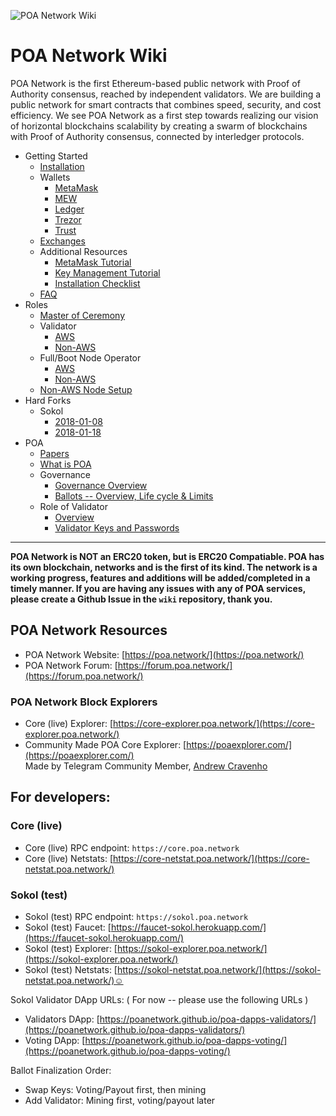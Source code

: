 ![POA Network Wiki](https://github.com/poanetwork/wiki/raw/master/assets/imgs/banner.png)

# POA Network Wiki

POA Network is the first Ethereum-based public network with Proof of Authority consensus, reached by independent validators. We are building a public network for smart contracts that combines speed, security, and cost efficiency. We see POA Network as a first step towards realizing our vision of horizontal blockchains scalability by creating a swarm of blockchains with Proof of Authority consensus, connected by interledger protocols. 

* Getting Started
    * [Installation](https://github.com/poanetwork/wiki/wiki/POA-Installation)
    * Wallets
        * [MetaMask](https://github.com/poanetwork/wiki/wiki/POA-Network-on-MetaMask)
        * [MEW](https://github.com/poanetwork/wiki/wiki/POA-Network-on-MEW)
        * [Ledger](https://github.com/poanetwork/wiki/wiki/POA-Network-on-Ledger)
        * [Trezor](https://github.com/poanetwork/wiki/wiki/POA-Network-on-Trezor)
        * [Trust](https://github.com/poanetwork/wiki/wiki/POA-Network-on-Trust-Wallet)
    * [Exchanges](https://github.com/poanetwork/wiki/wiki/POA-on-Exchanges)
    * Additional Resources
      * [MetaMask Tutorial](https://docs.google.com/document/d/1mON7oqGTgr5aq00Q982LPtD5IvhQNATMUe8Q3p9v7dM/edit?usp=sharing)
      * [Key Management Tutorial](https://docs.google.com/document/d/1EItXLZv1ma-pOZOTnWh4NSdpSh-8V71B49a-h8eec4E/edit?usp=sharing)
      * [Installation Checklist](https://docs.google.com/document/d/1-1COzMXZen2gWUz94Tf4SQo7QRCAgTFW6Pd8TupT38s/edit?usp=sharing)
    * [FAQ](https://github.com/poanetwork/wiki/wiki/Frequently-Asked-Questions)
* Roles
    * [Master of Ceremony](https://github.com/poanetwork/wiki/wiki/Master-of-Ceremony-Setup)
    * Validator
        * [AWS](https://github.com/poanetwork/wiki/wiki/Validator-Node-on-AWS)
        * [Non-AWS](https://github.com/poanetwork/wiki/wiki/Validator-Node-Non-AWS)
    * Full/Boot Node Operator
        * [AWS](https://github.com/poanetwork/wiki/wiki/Bootnode-Setup-AWS)
        * [Non-AWS](https://github.com/poanetwork/wiki/wiki/Bootnode-Setup-Non-AWS)
    * [Non-AWS Node Setup](https://github.com/poanetwork/wiki/wiki/Non-AWS-Node-Setup)
* Hard Forks
    * Sokol
        * [2018-01-08](https://github.com/poanetwork/wiki/wiki/HFs-Sokol-2018-01-08)
        * [2018-01-18](https://github.com/poanetwork/wiki/wiki/HFs-Sokol-2018-01-18 )
* POA
    * [Papers](https://github.com/poanetwork/wiki/wiki/POA-Network-Papers)
    * [What is POA](https://github.com/poanetwork/wiki/wiki/What-is-POA)
    * Governance
        * [Governance Overview](https://github.com/poanetwork/wiki/wiki/Governance-Overview)
        * [Ballots -- Overview, Life cycle & Limits](https://github.com/poanetwork/wiki/wiki/Ballots-Overview.-Life-cycle-and-limits/)
    * Role of Validator
        * [Overview](https://github.com/poanetwork/wiki/wiki/Role-of-Validator) 
        * [Validator Keys and Passwords](https://github.com/poanetwork/wiki/wiki/Validator-Keys-and-Passwords)

---

__POA Network is NOT an ERC20 token, but is ERC20 Compatiable. POA has its own blockchain, networks and is the first of its kind. The network is a working progress, features and additions will be added/completed in a timely manner. If you are having any issues with any of POA services, please create a Github Issue in the `wiki` repository, thank you.__

## POA Network Resources
- POA Network Website: [https://poa.network/](https://poa.network/)
- POA Network Forum: [https://forum.poa.network/](https://forum.poa.network/)


### POA Network Block Explorers
- Core (live) Explorer: [https://core-explorer.poa.network/](https://core-explorer.poa.network/)
- Community Made POA Core Explorer: [https://poaexplorer.com/](https://poaexplorer.com/)    
    Made by Telegram Community Member, [Andrew Cravenho](https://github.com/acravenho)
    
    
## For developers:

### Core (live)

- Core (live) RPC endpoint: `https://core.poa.network`
- Core (live) Netstats: [https://core-netstat.poa.network/](https://core-netstat.poa.network/)

### Sokol (test)

- Sokol (test) RPC endpoint: `https://sokol.poa.network`
- Sokol (test) Faucet: [https://faucet-sokol.herokuapp.com/](https://faucet-sokol.herokuapp.com/)
- Sokol (test) Explorer: [https://sokol-explorer.poa.network/](https://sokol-explorer.poa.network/)
- Sokol (test) Netstats: [https://sokol-netstat.poa.network/](https://sokol-netstat.poa.network/)☺

Sokol Validator DApp URLs: ( For now -- please use the following URLs )

- Validators DApp: [https://poanetwork.github.io/poa-dapps-validators/](https://poanetwork.github.io/poa-dapps-validators/)
- Voting DApp: [https://poanetwork.github.io/poa-dapps-voting/](https://poanetwork.github.io/poa-dapps-voting/)

Ballot Finalization Order:

- Swap Keys: Voting/Payout first, then mining
- Add Validator:  Mining first, voting/payout later
